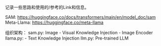 记录一些思路和使用的/参考的Link和信息。

SAM: https://huggingface.co/docs/transformers/main/en/model_doc/sam
Meta-Llama: https://huggingface.co/meta-llama


组织架构：
sam.py: Image - Visual Knowledge Injection - Image Encoder
llama.py: <target> - Text Knowledge Injection 
llm.py: Pre-trained LLM 
